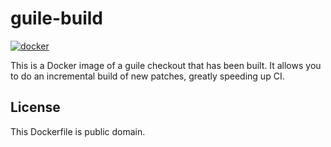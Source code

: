 # guile-build

[![docker](https://img.shields.io/badge/docker-guild--build-blue.svg)](https://hub.docker.com/r/wilfred/guile-build/)

This is a Docker image of a guile checkout that has been built. It
allows you to do an incremental build of new patches, greatly speeding
up CI.

## License

This Dockerfile is public domain.
